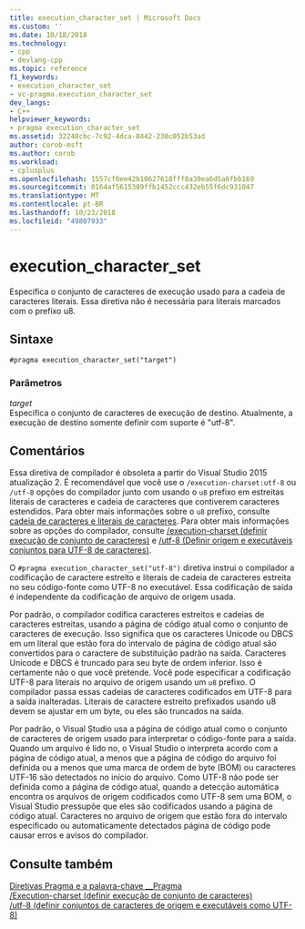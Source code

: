 ```yaml
---
title: execution_character_set | Microsoft Docs
ms.custom: ''
ms.date: 10/18/2018
ms.technology:
- cpp
- devlang-cpp
ms.topic: reference
f1_keywords:
- execution_character_set
- vc-pragma.execution_character_set
dev_langs:
- C++
helpviewer_keywords:
- pragma execution_character_set
ms.assetid: 32248cbc-7c92-4dca-8442-230c052b53ad
author: corob-msft
ms.author: corob
ms.workload:
- cplusplus
ms.openlocfilehash: 1557cf0ee42b10627618fff8a30ea6d5a6fbb169
ms.sourcegitcommit: 0164af5615389ffb1452ccc432eb55f6dc931047
ms.translationtype: MT
ms.contentlocale: pt-BR
ms.lasthandoff: 10/23/2018
ms.locfileid: "49807933"
---
```

# <a name="executioncharacterset"></a>execution_character_set

Especifica o conjunto de caracteres de execução usado para a cadeia de caracteres literais. Essa diretiva não é necessária para literais marcados com o prefixo u8.

## <a name="syntax"></a>Sintaxe

```
#pragma execution_character_set("target")
```

### <a name="parameters"></a>Parâmetros

*target*<br/>
Especifica o conjunto de caracteres de execução de destino. Atualmente, a execução de destino somente definir com suporte é "utf-8".

## <a name="remarks"></a>Comentários

Essa diretiva de compilador é obsoleta a partir do Visual Studio 2015 atualização 2. É recomendável que você use o `/execution-charset:utf-8` ou `/utf-8` opções do compilador junto com usando o `u8` prefixo em estreitas literais de caracteres e cadeia de caracteres que contiverem caracteres estendidos. Para obter mais informações sobre o `u8` prefixo, consulte [cadeia de caracteres e literais de caracteres](../cpp/string-and-character-literals-cpp.md). Para obter mais informações sobre as opções do compilador, consulte [/execution-charset (definir execução de conjunto de caracteres)](../build/reference/execution-charset-set-execution-character-set.md) e [/utf-8 (Definir origem e executáveis conjuntos para UTF-8 de caracteres)](../build/reference/utf-8-set-source-and-executable-character-sets-to-utf-8.md).

O `#pragma execution_character_set("utf-8")` diretiva instrui o compilador a codificação de caractere estreito e literais de cadeia de caracteres estreita no seu código-fonte como UTF-8 no executável. Essa codificação de saída é independente da codificação de arquivo de origem usada.

Por padrão, o compilador codifica caracteres estreitos e cadeias de caracteres estreitas, usando a página de código atual como o conjunto de caracteres de execução. Isso significa que os caracteres Unicode ou DBCS em um literal que estão fora do intervalo de página de código atual são convertidos para o caractere de substituição padrão na saída. Caracteres Unicode e DBCS é truncado para seu byte de ordem inferior. Isso é certamente não o que você pretende. Você pode especificar a codificação UTF-8 para literais no arquivo de origem usando um `u8` prefixo. O compilador passa essas cadeias de caracteres codificados em UTF-8 para a saída inalteradas. Literais de caractere estreito prefixados usando u8 devem se ajustar em um byte, ou eles são truncados na saída.

Por padrão, o Visual Studio usa a página de código atual como o conjunto de caracteres de origem usado para interpretar o código-fonte para a saída. Quando um arquivo é lido no, o Visual Studio o interpreta acordo com a página de código atual, a menos que a página de código do arquivo foi definida ou a menos que uma marca de ordem de byte (BOM) ou caracteres UTF-16 são detectados no início do arquivo. Como UTF-8 não pode ser definida como a página de código atual, quando a detecção automática encontra os arquivos de origem codificados como UTF-8 sem uma BOM, o Visual Studio pressupõe que eles são codificados usando a página de código atual. Caracteres no arquivo de origem que estão fora do intervalo especificado ou automaticamente detectados página de código pode causar erros e avisos do compilador.

## <a name="see-also"></a>Consulte também

[Diretivas Pragma e a palavra-chave __Pragma](../preprocessor/pragma-directives-and-the-pragma-keyword.md)<br/>
[/Execution-charset (definir execução de conjunto de caracteres)](../build/reference/execution-charset-set-execution-character-set.md)<br/>
[/utf-8 (definir conjuntos de caracteres de origem e executáveis como UTF-8)](../build/reference/utf-8-set-source-and-executable-character-sets-to-utf-8.md)